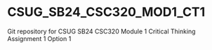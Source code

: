 # CSUG_SB24_CSC320_MOD1_CT1
Git repository for CSUG SB24 CSC320 Module 1 Critical Thinking Assignment 1 Option 1

